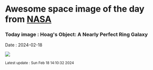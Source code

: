
# Awesome space image of the day from [NASA](https://api.nasa.gov/)

### Today image : Hoag's Object: A Nearly Perfect Ring Galaxy
Date : 2024-02-18

![](https://apod.nasa.gov/apod/image/2402/Hoag_HubbleBlanco_1080.jpg)

<small>Latest update : Sun Feb 18 14:10:32 2024</small>
        